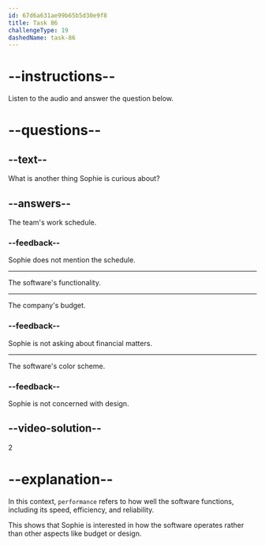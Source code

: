 ```yaml
---
id: 67d6a631ae99b65b5d30e9f8
title: Task 86
challengeType: 19
dashedName: task-86
---
```


<!-- (audio) Sophie: I agree. Another thing I'm curious about is performance. -->

# --instructions--

Listen to the audio and answer the question below.

# --questions--

## --text--

What is another thing Sophie is curious about?

## --answers--

The team's work schedule.

### --feedback--

Sophie does not mention the schedule.

---

The software's functionality.

---

The company's budget.

### --feedback--

Sophie is not asking about financial matters.

---

The software's color scheme.

### --feedback--

Sophie is not concerned with design.

## --video-solution--

2

# --explanation--

In this context, `performance` refers to how well the software functions, including its speed, efficiency, and reliability.

This shows that Sophie is interested in how the software operates rather than other aspects like budget or design.
